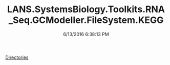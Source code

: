 ﻿---
title: LANS.SystemsBiology.Toolkits.RNA_Seq.GCModeller.FileSystem.KEGG
date: 6/13/2016 6:38:13 PM
---

[Directories](T-LANS.SystemsBiology.Toolkits.RNA_Seq.GCModeller.FileSystem.KEGG.Directories.html)
